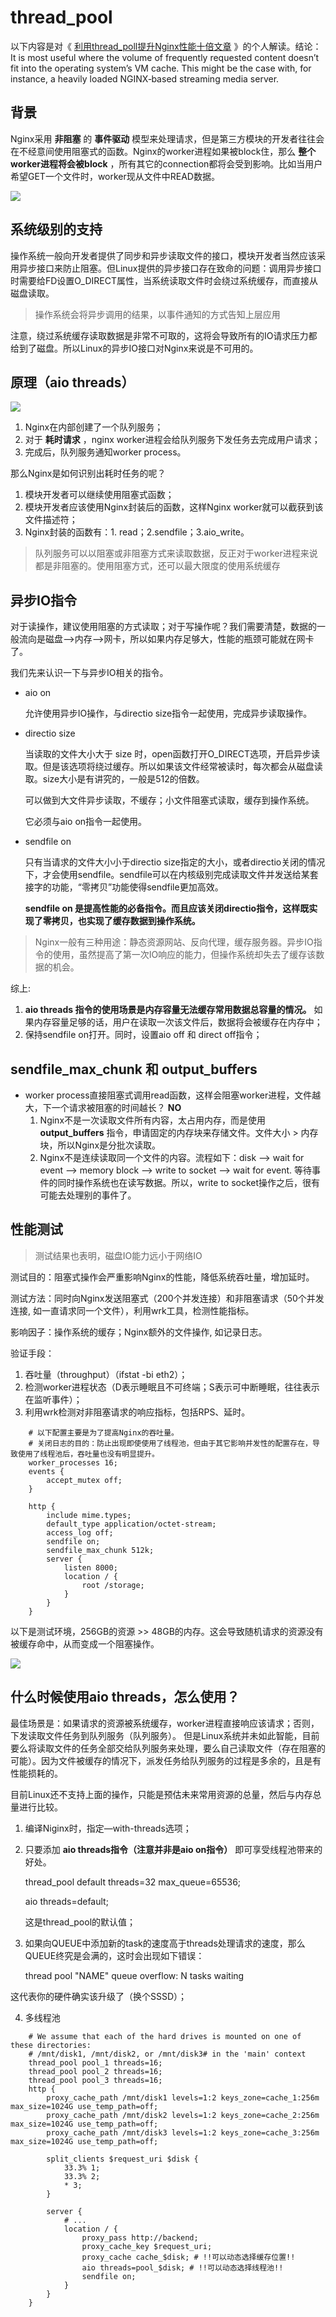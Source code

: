 # thread\_pool

以下内容是对《 [利用thread_poll提升Nginx性能十倍文章](https://www.nginx.com/blog/thread-pools-boost-performance-9x/) 》的个人解读。结论：It is most useful where the volume of frequently requested content doesn’t fit into the operating system’s VM cache. This might be the case with, for instance, a heavily loaded NGINX‑based streaming media server.

## **背景**

Nginx采用 **非阻塞** 的 **事件驱动** 模型来处理请求，但是第三方模块的开发者往往会在不经意间使用阻塞式的函数。Nginx的worker进程如果被block住，那么 **整个worker进程将会被block** ，所有其它的connection都将会受到影响。比如当用户希望GET一个文件时，worker现从文件中READ数据。

![](https://static.notion-static.com/e838d5a8-4c4a-4468-8ff8-a5ca7ccfb9ba/Untitled)

## **系统级别的支持**

操作系统一般向开发者提供了同步和异步读取文件的接口，模块开发者当然应该采用异步接口来防止阻塞。但Linux提供的异步接口存在致命的问题：调用异步接口时需要给FD设置O\_DIRECT属性，当系统读取文件时会绕过系统缓存，而直接从磁盘读取。

> 操作系统会将异步调用的结果，以事件通知的方式告知上层应用

注意，绕过系统缓存读取数据是非常不可取的，这将会导致所有的IO请求压力都给到了磁盘。所以Linux的异步IO接口对Nginx来说是不可用的。

## **原理（aio threads）**

![](https://static.notion-static.com/b10d86ad-06ae-417f-ab29-07e50ab63dd8/Untitled)

1. Nginx在内部创建了一个队列服务；
1. 对于 **耗时请求** ，nginx worker进程会给队列服务下发任务去完成用户请求；
1. 完成后，队列服务通知worker process。

那么Nginx是如何识别出耗时任务的呢？

1. 模块开发者可以继续使用阻塞式函数；
1. 模块开发者应该使用Nginx封装后的函数，这样Nginx worker就可以截获到该文件描述符；
1. Nginx封装的函数有：1. read；2.sendfile；3.aio\_write。

> 队列服务可以以阻塞或非阻塞方式来读取数据，反正对于worker进程来说都是非阻塞的。使用阻塞方式，还可以最大限度的使用系统缓存

## 异步IO指令

对于读操作，建议使用阻塞的方式读取；对于写操作呢？我们需要清楚，数据的一般流向是磁盘—>内存—>网卡，所以如果内存足够大，性能的瓶颈可能就在网卡了。

我们先来认识一下与异步IO相关的指令。

- aio on

  允许使用异步IO操作，与directio size指令一起使用，完成异步读取操作。

- directio size

  当读取的文件大小大于 size 时，open函数打开O\_DIRECT选项，开启异步读取。但是该选项将绕过缓存。所以如果该文件经常被读时，每次都会从磁盘读取。size大小是有讲究的，一般是512的倍数。

  可以做到大文件异步读取，不缓存；小文件阻塞式读取，缓存到操作系统。

  它必须与aio on指令一起使用。

- sendfile on

  只有当请求的文件大小小于directio size指定的大小，或者directio关闭的情况下，才会使用sendfile。sendfile可以在内核级别完成读取文件并发送给某套接字的功能，“零拷贝”功能使得sendfile更加高效。

   **sendfile on 是提高性能的必备指令。而且应该关闭directio指令，这样既实现了零拷贝，也实现了缓存数据到操作系统。** 

> Nginx一般有三种用途：静态资源网站、反向代理，缓存服务器。异步IO指令的使用，虽然提高了第一次IO响应的能力，但操作系统却失去了缓存该数据的机会。

综上:

1.  **aio threads 指令的使用场景是内存容量无法缓存常用数据总容量的情况。** 如果内存容量足够的话，用户在读取一次该文件后，数据将会被缓存在内存中；
1. 保持sendfile on打开。同时，设置aio off 和 direct off指令；

## sendfile\_max\_chunk 和 output\_buffers

- worker process直接阻塞式调用read函数，这样会阻塞worker进程，文件越大，下一个请求被阻塞的时间越长？ **NO**
  1. Nginx不是一次读取文件所有内容，太占用内存，而是使用 **output\_buffers** 指令，申请固定的内存块来存储文件。文件大小 > 内存块，所以Nginx是分批次读取。
  1. Nginx不是连续读取同一个文件的内容。流程如下：disk —> wait for event --> memory block —> write to socket —> wait for event. 等待事件的同时操作系统也在读写数据。所以，write to socket操作之后，很有可能去处理别的事件了。

## 性能测试

> 测试结果也表明，磁盘IO能力远小于网络IO

测试目的：阻塞式操作会严重影响Nginx的性能，降低系统吞吐量，增加延时。

测试方法：同时向Nginx发送阻塞式（200个并发连接）和非阻塞请求（50个并发连接, 如一直请求同一个文件），利用wrk工具，检测性能指标。

影响因子：操作系统的缓存；Nginx额外的文件操作, 如记录日志。

验证手段：

1. 吞吐量（throughput）（ifstat -bi eth2）；
1. 检测worker进程状态（D表示睡眠且不可终端；S表示可中断睡眠，往往表示在监听事件）；
1. 利用wrk检测对非阻塞请求的响应指标，包括RPS、延时。

```
    # 以下配置主要是为了提高Nginx的吞吐量。
    # 关闭日志的目的：防止出现即使使用了线程池，但由于其它影响并发性的配置存在，导致使用了线程池后，吞吐量也没有明显提升。
    worker_processes 16;
    events {
        accept_mutex off;
    }

    http {
        include mime.types;
        default_type application/octet-stream;
        access_log off;
        sendfile on;
        sendfile_max_chunk 512k;
        server {
            listen 8000;
            location / {
                root /storage;
            }
        }
    }
```

以下是测试环境，256GB的资源 >> 48GB的内存。这会导致随机请求的资源没有被缓存命中，从而变成一个阻塞操作。

![](https://static.notion-static.com/716efa50-aca0-4d84-8fd5-30ae9b15bc2c/Untitled)

## **什么时候使用aio threads，怎么使用？**

最佳场景是：如果请求的资源被系统缓存，worker进程直接响应该请求；否则，下发读取文件任务到队列服务（队列服务）。
但是Linux系统并未如此智能，目前要么将读取文件的任务全部交给队列服务来处理，要么自己读取文件（存在阻塞的可能）。因为文件被缓存的情况下，派发任务给队列服务的过程是多余的，且是有性能损耗的。

目前Linux还不支持上面的操作，只能是预估未来常用资源的总量，然后与内存总量进行比较。

1. 编译Niginx时，指定—with-threads选项；
1. 只要添加 **aio threads指令（注意并非是aio on指令）** 即可享受线程池带来的好处。

    thread_pool default threads=32 max\_queue=65536;

    aio threads=default;

    这是thread\_pool的默认值；

 3. 如果向QUEUE中添加新的task的速度高于threads处理请求的速度，那么QUEUE终究是会满的，这时会出现如下错误：

    thread pool "NAME" queue overflow: N tasks waiting

这代表你的硬件确实该升级了（换个SSSD）；

 4. 多线程池

```
    # We assume that each of the hard drives is mounted on one of these directories:
    # /mnt/disk1, /mnt/disk2, or /mnt/disk3# in the 'main' context
    thread_pool pool_1 threads=16;
    thread_pool pool_2 threads=16;
    thread_pool pool_3 threads=16;
    http {
        proxy_cache_path /mnt/disk1 levels=1:2 keys_zone=cache_1:256m max_size=1024G use_temp_path=off;
        proxy_cache_path /mnt/disk2 levels=1:2 keys_zone=cache_2:256m max_size=1024G use_temp_path=off;
        proxy_cache_path /mnt/disk3 levels=1:2 keys_zone=cache_3:256m max_size=1024G use_temp_path=off;

        split_clients $request_uri $disk {
            33.3% 1;
            33.3% 2;
            * 3;
        }

        server {
            # ...
            location / {
                proxy_pass http://backend;
                proxy_cache_key $request_uri;
                proxy_cache cache_$disk; # !!可以动态选择缓存位置!!
                aio threads=pool_$disk; # !!可以动态选择线程池!!
                sendfile on;
            }
        }
    }
```
